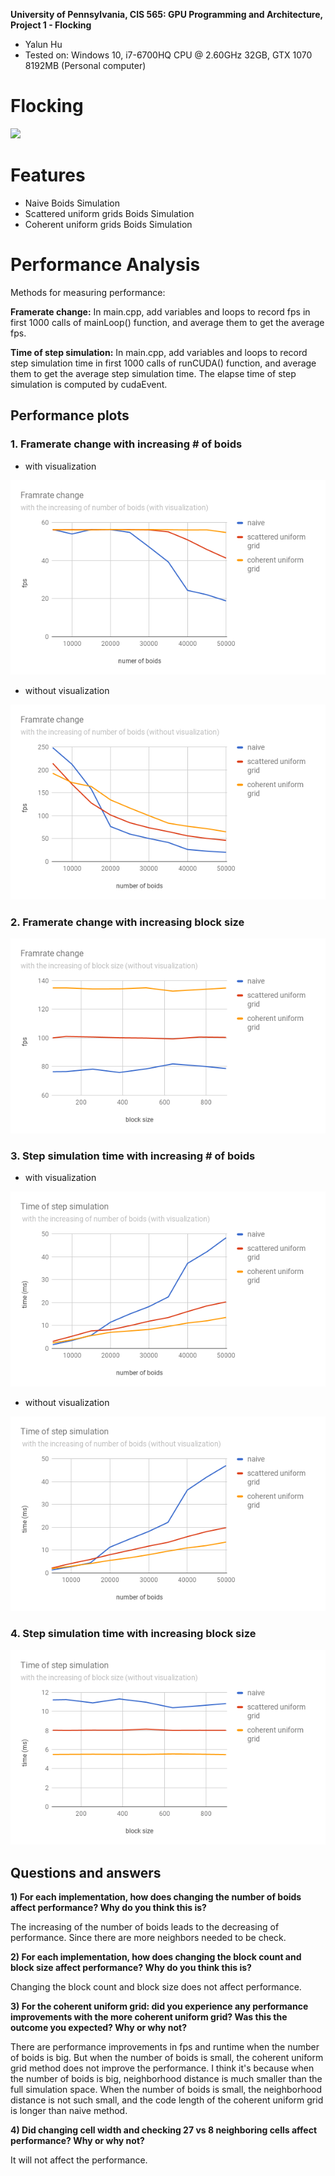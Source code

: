 **University of Pennsylvania, CIS 565: GPU Programming and Architecture,
Project 1 - Flocking**

* Yalun Hu
* Tested on: Windows 10, i7-6700HQ CPU @ 2.60GHz 32GB, GTX 1070 8192MB (Personal computer)

# Flocking

![](images/flock.gif)

# Features

* Naive Boids Simulation
* Scattered uniform grids Boids Simulation
* Coherent uniform grids Boids Simulation

# Performance Analysis

Methods for measuring performance:

**Framerate change:**
In main.cpp, add variables and loops to record fps in first 1000 calls of mainLoop() function, and average them to get the average fps.

**Time of step simulation:**
In main.cpp, add variables and loops to record step simulation time in first 1000 calls of runCUDA() function, and average them to get the average step simulation time.
The elapse time of step simulation is computed by cudaEvent.

## Performance plots

### 1. Framerate change with increasing # of boids

* with visualization

<p align="center">
  <img src="images/fps-boids-visual.png">
</p>

* without visualization

<p align="center">
  <img src="images/fps-boids-nonvisual.png">
</p>

### 2. Framerate change with increasing block size

<p align="center">
  <img src="images/fps-block-nonvisual.png">
</p>

### 3. Step simulation time with increasing # of boids

* with visualization

<p align="center">
  <img src="images/time-boids-visual.png">
</p>

* without visualization

<p align="center">
  <img src="images/time-boids-nonvisual.png">
</p>

### 4. Step simulation time with increasing block size

<p align="center">
  <img src="images/time-block-nonvisual.png">
</p>

## Questions and answers

**1) For each implementation, how does changing the number of boids affect performance? Why do you think this is?**

The increasing of the number of boids leads to the decreasing of performance. Since there are more neighbors needed to be check.

**2) For each implementation, how does changing the block count and block size affect performance? Why do you think this is?**

Changing the block count and block size does not affect performance.

**3) For the coherent uniform grid: did you experience any performance improvements with the more coherent uniform grid? Was this the outcome you expected? Why or why not?**

There are performance improvements in fps and runtime when the number of boids is big. But when the number of boids is small, the coherent uniform grid method does not improve the performance.
I think it's because when the number of boids is big, neighborhood distance is much smaller than the full simulation space. When the number of boids is small, the neighborhood distance is not such small, and the code length of the coherent uniform grid is longer than naive method.

**4) Did changing cell width and checking 27 vs 8 neighboring cells affect performance? Why or why not?**

It will not affect the performance.
